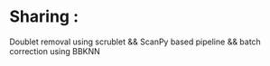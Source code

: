 # Sharing : 

Doublet removal using scrublet && ScanPy based pipeline && batch correction using BBKNN
